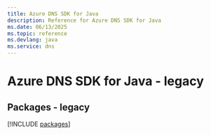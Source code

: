 ```yaml
---
title: Azure DNS SDK for Java
description: Reference for Azure DNS SDK for Java
ms.date: 06/13/2025
ms.topic: reference
ms.devlang: java
ms.service: dns
---
```

# Azure DNS SDK for Java - legacy
## Packages - legacy
[!INCLUDE [packages](dns-index.md)]